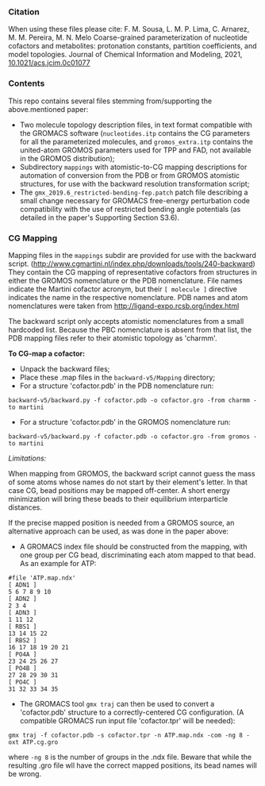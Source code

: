 ### Citation

When using these files please cite:
F. M. Sousa, L. M. P. Lima, C. Arnarez, M. M. Pereira, M. N. Melo
Coarse-grained parameterization of nucleotide cofactors and metabolites: protonation constants, partition coefficients, and model topologies.
Journal of Chemical Information and Modeling, 2021, [10.1021/acs.jcim.0c01077](https://doi.org/10.1021/acs.jcim.0c01077)

### Contents

This repo contains several files stemming from/supporting the above.mentioned paper:
 - Two molecule topology description files, in text format compatible with the GROMACS software (`nucleotides.itp` contains the CG parameters for all the parameterized molecules, and `gromos_extra.itp` contains the united-atom GROMOS parameters used for TPP and FAD, not available in the GROMOS distribution);
 - Subdirectory `mappings` with atomistic-to-CG mapping descriptions for automation of conversion from the PDB or from GROMOS atomistic structures, for use with the backward resolution transformation script;
 - The `gmx_2019.6_restricted-bending-fep.patch` patch file describing a small change necessary for GROMACS free-energy perturbation code compatibility with the use of restricted bending angle potentials (as detailed in the paper's Supporting Section S3.6).

### CG Mapping

Mapping files in the `mappings` subdir are provided for use with the backward
script. (http://www.cgmartini.nl/index.php/downloads/tools/240-backward)
They contain the CG mapping of representative cofactors from structures in
either the GROMOS nomenclature or the PDB nomenclature. File names indicate the
Martini cofactor acronym, but their `[ molecule ]` directive indicates the name
in the respective nomenclature. PDB names and atom nomenclatures were taken
from http://ligand-expo.rcsb.org/index.html

The backward script only accepts atomistic nomenclatures from a small hardcoded
list. Because the PBC nomenclature is absent from that list, the PDB mapping
files refer to their atomistic topology as 'charmm'.

**To CG-map a cofactor:**
 - Unpack the backward files;
 - Place these .map files in the `backward-v5/Mapping` directory;
 - For a structure 'cofactor.pdb' in the PDB nomenclature run:
```
backward-v5/backward.py -f cofactor.pdb -o cofactor.gro -from charmm -to martini
```
 - For a structure 'cofactor.pdb' in the GROMOS nomenclature run:
```
backward-v5/backward.py -f cofactor.pdb -o cofactor.gro -from gromos -to martini
```

*Limitations:*

  When mapping from GROMOS, the backward script cannot guess the mass of some
atoms whose names do not start by their element's letter. In that case CG, bead
positions may be mapped off-center. A short energy minimization will bring
these beads to their equilibrium interparticle distances.

  If the precise mapped position is needed from a GROMOS source, an alternative
approach can be used, as was done in the paper above:
 - A GROMACS index file should be constructed from the mapping, with one group
   per CG bead, discriminating each atom mapped to that bead. As an example for
   ATP:
```
#file 'ATP.map.ndx'
[ ADN1 ]
5 6 7 8 9 10
[ ADN2 ]
2 3 4
[ ADN3 ]
1 11 12
[ RBS1 ]
13 14 15 22
[ RBS2 ]
16 17 18 19 20 21
[ PO4A ]
23 24 25 26 27
[ PO4B ]
27 28 29 30 31
[ PO4C ]
31 32 33 34 35
```
 - The GROMACS tool `gmx traj` can then be used to convert a 'cofactor.pdb'
   structure to a correctly-centered CG configuration. (A compatible GROMACS
   run input file 'cofactor.tpr' will be needed):
```
gmx traj -f cofactor.pdb -s cofactor.tpr -n ATP.map.ndx -com -ng 8 -oxt ATP.cg.gro
```
   where `-ng 8` is the number of groups in the .ndx file. Beware that while the
   resulting .gro file wll have the correct mapped positions, its bead names
   will be wrong.
